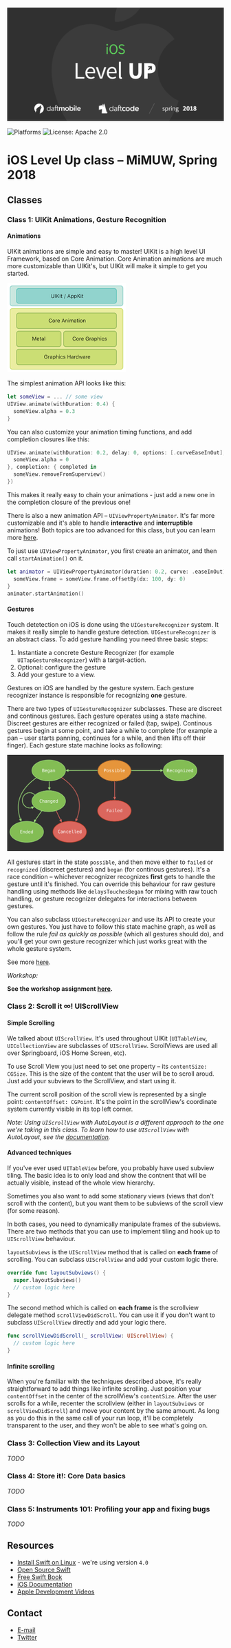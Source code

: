 [![iOS Level Up Spring 2018](assets/logo.png)](https://github.com/DaftMobile/ioslevelup_2018)

![Platforms](https://img.shields.io/badge/platforms-iOS-blue.svg)
![License: Apache 2.0](https://img.shields.io/badge/License-Apache%202.0-blue.svg)

# iOS Level Up class – MiMUW, Spring 2018


## Classes

### Class 1: UIKit Animations, Gesture Recognition

#### Animations

UIKit animations are simple and easy to master! UIKit is a high level UI Framework, based on Core Animation. Core Animation animations are much more customizable than UIKit's, but UIKit will make it simple to get you started.

[![UIKit](assets/ca_architecture@2x.png)](https://developer.apple.com/library/content/documentation/Cocoa/Conceptual/CoreAnimation_guide/Introduction/Introduction.html)

The simplest animation API looks like this:

```swift
let someView = ... // some view
UIView.animate(withDuration: 0.4) {
  someView.alpha = 0.3
}
```

You can also customize your animation timing functions, and add completion closures like this:

```swift
UIView.animate(withDuration: 0.2, delay: 0, options: [.curveEaseInOut], animations: {
  someView.alpha = 0
}, completion: { completed in
  someView.removeFromSuperview()
})
```

This makes it really easy to chain your animations - just add a new one in the completion closure of the previous one!

There is also a new animation API – `UIViewPropertyAnimator`. It's far more customizable and it's able to handle **interactive** and **interruptible** animations! Both topics are too advanced for this class, but you can learn more [here](https://developer.apple.com/documentation/uikit/uiviewpropertyanimator).

To just use `UIViewPropertyAnimator`, you first create an animator, and then call `startAnimation()` on it.

```swift
let animator = UIViewPropertyAnimator(duration: 0.2, curve: .easeInOut) {
  someView.frame = someView.frame.offsetBy(dx: 100, dy: 0)
}
animator.startAnimation()
```

#### Gestures

Touch detetection on iOS is done using the `UIGestureRecognizer` system. It makes it really simple to handle gesture detection. `UIGestureRecognizer` is an abstract class. To add gesture handling you need three basic steps:

1. Instantiate a concrete Gesture Recognizer (for example `UITapGestureRecognizer`) with a target-action.
2. Optional: configure the gesture
3. Add your gesture to a view.

Gestures on iOS are handled by the gesture system. Each gesture recognizer instance is responsible for recognizing **one** gesture.

There are two types of `UIGestureRecognizer` subclasses. These are discreet and continous gestures. Each gesture operates using a state machine. Discreet gestures are either recognized or failed (tap, swipe). Continous gestures begin at some point, and take a while to complete (for example a pan – user starts panning, continues for a while, and then lifts off their finger). Each gesture state machine looks as following:

![UIGestureRecognizer State Machine](assets/ui_gesture_recognizer_statee_machine.png)

All gestures start in the state `possible`, and then move either to `failed` or `recognized` (discreet gestures) and `began` (for continous gestures). It's a race condition – whichever recognizer recognizes **first** gets to handle the gesture until it's finished. You can override this behaviour for raw gesture handling using methods like `delaysTouchesBegan` for mixing with raw touch handling, or gesture recognizer delegates for interactions between gestures.

You can also subclass `UIGestureRecognizer` and use its API to create your own gestures. You just have to follow this state machine graph, as well as follow the rule *fail as quickly as possible* (which all gestures should do), and you'll get your own gesture recognizer which just works great with the whole gesture system.

See more [here](https://developer.apple.com/documentation/uikit/uigesturerecognizer).

_Workshop:_

**See the workshop assignment [here](Class1/Workshop/workshop1.md).**

### Class 2: Scroll it ∞! UIScrollView

#### Simple Scrolling

We talked about `UIScrollView`. It's used throughout UIKit (`UITableView`, `UICollectionView` are subclasses of `UIScrollView`. ScrollViews are used all over Springboard, iOS Home Screen, etc).

To use Scroll View you just need to set one property – its `contentSize: CGSize`. This is the size of the content that the user will be to scroll aroud. Just add your subviews to the ScrollView, and start using it.

The current scroll position of the scroll view is represented by a single point: `contentOffset: CGPoint`. It's the point in the scrollView's coordinate system currently visible in its top left corner.

_Note: Using `UIScrollView` with AutoLayout is a different approach to the one we're taking in this class. To learn how to use `UIScrollView` with AutoLayout, see the [documentation](https://developer.apple.com/library/content/documentation/UserExperience/Conceptual/AutolayoutPG/WorkingwithScrollViews.html)._

#### Advanced techniques

If you've ever used `UITableView` before, you probably have used subview tiling. The basic idea is to only load and show the contnent that will be actually visible, instead of the whole view hierarchy.

Sometimes you also want to add some stationary views (views that don't scroll with the content), but you want them to be subviews of the scroll view (for some reason).

In both cases, you need to dynamically manipulate frames of the subviews. There are two methods that you can use to implement tiling and hook up to `UIScrollView` behaviour.

`layoutSubviews` is the `UIScrollView` method that is called on **each frame** of scrolling. You can subclass `UIScrollView` and add your custom logic there.

```swift
override func layoutSubviews() {
  super.layoutSubviews()
  // custom logic here
}
```

The second method which is called on **each frame** is the scrollview delegate method `scrollViewDidScroll`. You can use it if you don't want to subclass `UIScrollView` directly and add your logic there.

```swift
func scrollViewDidScroll(_ scrollView: UIScrollView) {
  // custom logic here
}
```

#### Infinite scrolling

When you're familiar with the techniques described above, it's really straightforward to add things like infinite scrolling. Just position your `contentOffset` in the center of the scrollView's `contentSize`. After the user scrolls for a while, recenter the scrollview (either in `layoutSubviews` or `scrollViewDidScroll`) and move your content by the same amount. As long as you do this in the same call of your run loop, it'll be completely transparent to the user, and they won't be able to see what's going on.


### Class 3: Collection View and its Layout

_TODO_

### Class 4: Store it!: Core Data basics

_TODO_

### Class 5: Instruments 101: Profiling your app and fixing bugs

_TODO_

## Resources

- [Install Swift on Linux](https://swift.org/download/#releases) - we're using version `4.0`
- [Open Source Swift](https://swift.org)
- [Free Swift Book](https://itunes.apple.com/us/book/the-swift-programming-language/id881256329?mt=11)
- [iOS Documentation](https://developer.apple.com/documentation/)
- [Apple Development Videos](https://developer.apple.com/videos/)

## Contact

- [E-mail](mailto:michal.dabrowski+mimuw@daftcode.pl)
- [Twitter](https://twitter.com/mdab121)
